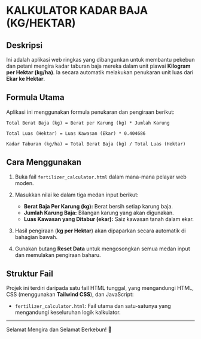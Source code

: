 # KALKULATOR KADAR BAJA (KG/HEKTAR)

## Deskripsi

Ini adalah aplikasi web ringkas yang dibangunkan untuk membantu pekebun dan petani mengira kadar taburan baja mereka dalam unit piawai **Kilogram per Hektar (kg/ha)**. Ia secara automatik melakukan penukaran unit luas dari **Ekar ke Hektar**.

## Formula Utama

Aplikasi ini menggunakan formula penukaran dan pengiraan berikut:

```
Total Berat Baja (kg) = Berat per Karung (kg) * Jumlah Karung

Total Luas (Hektar) = Luas Kawasan (Ekar) * 0.404686

Kadar Taburan (kg/ha) = Total Berat Baja (kg) / Total Luas (Hektar)
```

## Cara Menggunakan

1. Buka fail `fertilizer_calculator.html` dalam mana-mana pelayar web moden.
2. Masukkan nilai ke dalam tiga medan input berikut:

   * **Berat Baja Per Karung (kg):** Berat bersih setiap karung baja.
   * **Jumlah Karung Baja:** Bilangan karung yang akan digunakan.
   * **Luas Kawasan yang Ditabur (ekar):** Saiz kawasan tanah dalam ekar.
3. Hasil pengiraan (**kg per Hektar**) akan dipaparkan secara automatik di bahagian bawah.
4. Gunakan butang **Reset Data** untuk mengosongkan semua medan input dan memulakan pengiraan baharu.

## Struktur Fail

Projek ini terdiri daripada satu fail HTML tunggal, yang mengandungi HTML, CSS (menggunakan **Tailwind CSS**), dan JavaScript:

* `fertilizer_calculator.html`: Fail utama dan satu-satunya yang mengandungi keseluruhan logik kalkulator.

---

Selamat Mengira dan Selamat Berkebun! 🌱
